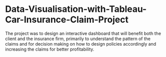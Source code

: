 # Data-Visualisation-with-Tableau-Car-Insurance-Claim-Project
The project was to design an interactive dashboard that will benefit both the client and the insurance firm, primarily to understand the pattern of the claims and for decision making on how to design policies accordingly and increasing the claims for better profitability.
